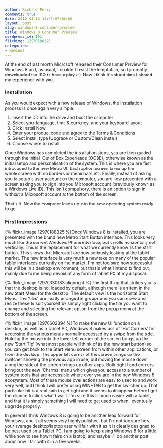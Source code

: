 ```yaml
---
author: Richard Perry
comments: true
date: 2012-03-12 18:47:07+00:00
layout: post
slug: windows-8-consumer-preview
title: Windows 8 Consumer Preview
wordpress_id: 101
flickimg: 12970188325
categories:
- Reviews
---
```


At the end of last month Microsoft released their Consumer Preview for Windows 8 and, as 
usual, I couldn't resist the temptation, so I promptly downloaded the ISO to have a
play :-). Now I think it's about time I shared my experience with you.

### Installation

As you would expect with a new release of Windows, the installation process is once again 
very simple.
	
  1. Insert the CD into the drive and boot the computer
  2. Select your language, time & currency, and your keyboard layout	
  3. Click Install Now
  4. Enter your product code and agree to the Terms & Conditions
  5. Select install type (Upgrade or Custom/Clean install)
  6. Choose where to install

Once Windows has completed the installation steps, you are then guided through the initial 
Out of Box Experience (OOBE), otherwise known as the initial setup and personalisation of
the system. This is where you are first introduced to the new Metro UI. Each option screen
takes up the whole screen with no borders or menu bars etc. Finally, instead of asking you
to setup a user account on the computer, you are now presented with a screen asking you to
sign into you Microsoft account (previously known as a Windows Live ID). This isn't
compulsory, there is an option to sign in without a Microsoft account at the bottom of the
screen.

That's it. Now the computer loads up into the new operating system ready to go.

### First Impressions

{% flickr_image 12970188325 %}Once Windows 8 is installed, you are presented with the brand
new Metro Start Button interface. This looks very much like the current Windows Phone
interface, but scrolls horizontally not vertically. This is the replacement for what we
currently know as the start button. This shows that Microsoft are now seriously looking at
the tablet market. The new interface is very much a new take on many of the popular tablet
interfaces currently on the market. I'm not too sure how successful this will be in a
desktop environment, but that is what I intend to find out, mainly due to me being devoid of
any form of tablet PC at my disposal.

{% flickr_image 12970330183 alignright %}The first thing that strikes you is that the
desktop is not loaded by default, although there is an item in the new Start Menu for the
desktop. The default view is the horizontal Start Menu. The 'tiles' are neatly arranged in
groups and you can move and resize these to suit yourself by simply right clicking the tile
you want to change and selecting the relevant option from the popup menu at the bottom of
the screen.

{% flickr_image 12970602394 %}To make the new UI function on a desktop, as well as a Tablet
PC, Windows 8 makes use of 'Hot Corners' for accessing the various menus normally accessed by
a swipe from the side. Holding the mouse into the lower left corner of the screen brings up
the new 'Start Tip' (what most people will think of as the new start button) so you can get
back to the Start Menu screen from within other applications, or from the desktop. The upper
left corner of the screen brings up the switcher showing the previous app in use, but moving
the mouse down along the side of the screen brings up other apps. Both right hand corners
bring out the new 'Charms' menu which gives you access to a number of system tools that are
accessible where ever you are in the new Windows 8 ecosystem. Most of these mouse over actions
are easy to used to and work very well, but I think I will prefer using WIN+TAB to get the
switcher up. That particular bit is a real pain to get right and it seems to disappear before
I get the chance to click what I want. I'm sure this is much easier with a tablet, and that
it is simply something I will need to get used to when I eventually upgrade properly.

In general I think Windows 8 is going to be another leap forward for Windows, and it all seems
very highly polished, but I'm not too sure how your average desktop/laptop user will fair with
it as it is clearly designed to be best used on a Tablet PC. I am going to keep using Windows
8 for a little while now to see how it fairs on a laptop, and maybe I'll do another post about
how I fair with it in a few weeks.